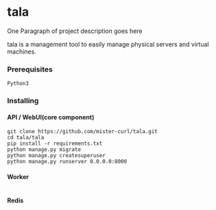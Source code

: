 # tala

One Paragraph of project description goes here

tala is a management tool to easily manage physical servers and virtual machines.

### Prerequisites

```
Python3
```

### Installing

#### API / WebUI(core component)
```
git clone https://github.com/mister-curl/tala.git
cd tala/tala
pip install -r requirements.txt
python manage.py migrate
python manage.py createsuperuser
python manage.py runserver 0.0.0.0:8000
```

#### Worker
```

```

#### Redis
```

```